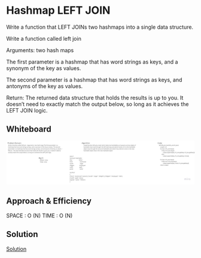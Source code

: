 # Hashmap LEFT JOIN
Write a function that LEFT JOINs two hashmaps into a single data structure.

Write a function called left join

Arguments: two hash maps

The first parameter is a hashmap that has word strings as keys, and a synonym of the key as values.

The second parameter is a hashmap that has word strings as keys, and antonyms of the key as values.

Return: The returned data structure that holds the results is up to you. It doesn’t need to exactly match the output below, so long as it achieves the LEFT JOIN logic.


## Whiteboard
![alt](./left_join.jpg)

## Approach & Efficiency
<!-- What approach did you take? Why? What is the Big O space/time for this approach? -->
SPACE : O (N)
TIME : O (N)

## Solution
<!-- Embedded whiteboard image -->
[Solution](./hashmap_left_join/left_join.py)
